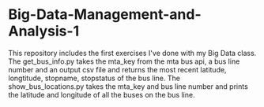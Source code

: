 # Big-Data-Management-and-Analysis-1
This repository includes the first exercises I've done with my Big Data class.
The get_bus_info.py takes the mta_key from the mta bus api, a bus line number and an output csv file and returns the most recent latitude, longtitude, stopname, stopstatus of the bus line.
The show_bus_locations.py takes the mta_key and bus line number and prints the latitude and longitude of all the buses on the bus line.
